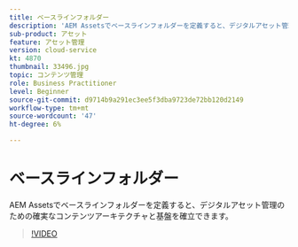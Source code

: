```yaml
---
title: ベースラインフォルダー
description: 'AEM Assetsでベースラインフォルダーを定義すると、デジタルアセット管理のための確実なコンテンツアーキテクチャと基盤を確立できます。 '
sub-product: アセット
feature: アセット管理
version: cloud-service
kt: 4870
thumbnail: 33496.jpg
topic: コンテンツ管理
role: Business Practitioner
level: Beginner
source-git-commit: d9714b9a291ec3ee5f3dba9723de72bb120d2149
workflow-type: tm+mt
source-wordcount: '47'
ht-degree: 6%

---
```



# ベースラインフォルダー

AEM Assetsでベースラインフォルダーを定義すると、デジタルアセット管理のための確実なコンテンツアーキテクチャと基盤を確立できます。

>[!VIDEO](https://video.tv.adobe.com/v/33496/?quality=12&learn=on&hidetitle=true)
